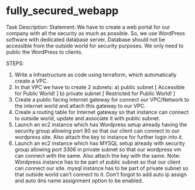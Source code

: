 # fully_secured_webapp
Task Description: 
Statement: We have to create a web portal for our company with all the security as much as possible. 
So, we use WordPress software with dedicated database server. Database should not be accessible from the outside world for security purposes. 
We only need to public the WordPress to clients. 

STEPS: 
1) Write a Infrastructure as code using terraform, which automatically create a VPC. 
2) In that VPC we have to create 2 subnets: a) public subnet [ Accessible for Public World! ] b) private subnet [ Restricted for Public World! ] 
3) Create a public facing internet gateway for connect our VPC/Network to the internet world and attach this gateway to our VPC. 
4) Create a routing table for Internet gateway so that instance can connect to outside world, update and associate it with public subnet. 
5) Launch an ec2 instance which has Wordpress setup already having the security group allowing port 80 so that our client can connect to our wordpress site. Also attach the key to instance for further login into it. 
6) Launch an ec2 instance which has MYSQL setup already with security group allowing port 3306 in private subnet so that our wordpress vm can connect with the same. Also attach the key with the same. Note: Wordpress instance has to be part of public subnet so that our client can connect our site. mysql instance has to be part of private subnet so that outside world can’t connect to it. Don’t forgot to add auto ip assign and auto dns name assignment option to be enabled.
